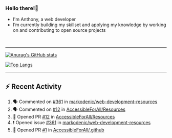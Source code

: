 ### Hello there!👋
- I'm Anthony, a web developer
- I’m currently building my skillset and applying my knowledge by working on and contributing to open source projects

<br>

---

 [![Anurag's GitHub stats](https://github-readme-stats.vercel.app/api?username=anthonychinwe&count_private=true&show_icons=true&theme=github_dark)](https://github.com/anuraghazra/github-readme-stats)
 
 [![Top Langs](https://github-readme-stats.vercel.app/api/top-langs/?username=anthonychinwe&count_private=true&show_icons=true&theme=github_dark&langs_count=8&layout=compact)](https://github.com/anuraghazra/github-readme-stats)
 
 ---
 
 ## :zap: Recent Activity
<!--START_SECTION:activity-->
1. 🗣 Commented on [#361](https://github.com/markodenic/web-development-resources/issues/361) in [markodenic/web-development-resources](https://github.com/markodenic/web-development-resources)
2. 🗣 Commented on [#12](https://github.com/AccessibleForAll/Resources/issues/12) in [AccessibleForAll/Resources](https://github.com/AccessibleForAll/Resources)
3. 💪 Opened PR [#12](https://github.com/AccessibleForAll/Resources/pull/12) in [AccessibleForAll/Resources](https://github.com/AccessibleForAll/Resources)
4. ❗️ Opened issue [#361](https://github.com/markodenic/web-development-resources/issues/361) in [markodenic/web-development-resources](https://github.com/markodenic/web-development-resources)
5. 💪 Opened PR [#1](https://github.com/AccessibleForAll/.github/pull/1) in [AccessibleForAll/.github](https://github.com/AccessibleForAll/.github)
<!--END_SECTION:activity-->

<!--
**anthonychinwe/anthonychinwe** is a ✨ _special_ ✨ repository because its `README.md` (this file) appears on your GitHub profile.

Here are some ideas to get you started:

- 🔭 I’m currently working on ...
- 🌱 I’m currently learning ...
- 👯 I’m looking to collaborate on ...
- 🤔 I’m looking for help with ...
- 💬 Ask me about ...
- 📫 How to reach me: ...
- 😄 Pronouns: ...
- ⚡ Fun fact: ...
-->
